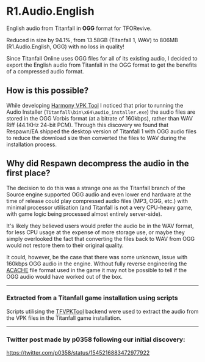 # R1.Audio.English
English audio from Titanfall in **OGG** format for TFORevive.

Reduced in size by 94.1%, from 13.58GB (Titanfall 1, WAV) to 806MB (R1.Audio.English, OGG) with no loss in quality!

Since Titanfall Online uses OGG files for all of its existing audio, I decided to export the English audio from Titanfall in the OGG format to get the benefits of a compressed audio format.

## How is this possible?
While developing [Harmony VPK Tool](https://github.com/harmonytf/HarmonyVPKTool) I noticed that prior to running the Audio Installer (`Titanfall\bin\x64\audio_installer.exe`) the audio files are stored in the OGG Vorbis format (at a bitrate of 160kbps), rather than WAV Riff (44.1KHz 24-bit PCM). Through this discovery we found that Respawn/EA shipped the desktop version of Titanfall 1 with OGG audio files to reduce the download size then converted the files to WAV during the installation process.


## Why did Respawn decompress the audio in the first place?
The decision to do this was a strange one as the Titanfall branch of the Source engine supported OGG audio and even lower end hardware at the time of release could play compressed audio files (MP3, OGG, etc.) with minimal processor utilisation (and Titanfall is not a very CPU-heavy game, with game logic being processed almost entirely server-side).

It's likely they believed users would prefer the audio be in the WAV format, for less CPU usage at the expense of more storage use, or maybe they simply overlooked the fact that converting the files back to WAV from OGG would not restore them to their original quality.

It could, however, be the case that there was some unknown, issue with 160kbps OGG audio in the engine. Without fully reverse engineering the [ACACHE](https://github.com/barnabwhy/TFVPKTool/blob/main/src/acache.ts) file format used in the game it may not be possible to tell if the OGG audio would have worked out of the box.

----

### Extracted from a Titanfall game installation using scripts
Scripts utilising the [TFVPKTool](https://github.com/barnabwhy/TFVPKTool) backend were used to extract the audio from the VPK files in the Titanfall game installation.

----

### Twitter post made by p0358 following our initial discovery:
https://twitter.com/p0358/status/1545216883472977922
